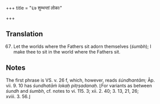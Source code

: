 +++
title = "६७ शुम्भन्तां लोकाः"

+++
## Translation
67. Let the worlds where the Fathers sit adorn themselves (*śumbh*); I  
make thee to sit in the world where the Fathers sit.

## Notes
The first phrase is VS. v. 26 f, which, however, reads *śúndhantām;* Āp.  
vii. 9. 10 has *śundhatāṁ lokaḥ pitṛṣadanaḥ*. ⌊For variants as between  
*śundh* and *śumbh*, cf. notes to vi. 115. 3; xii. 2. 40; 3. 13, 21, 26;  
xviii. 3. 56.⌋
